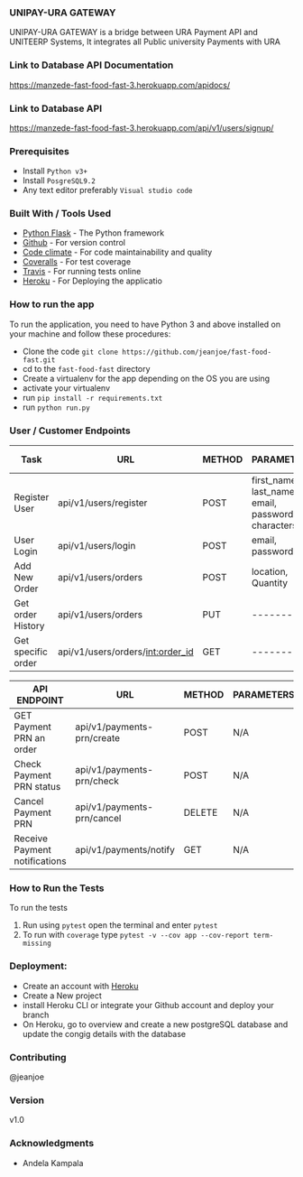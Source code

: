 ### UNIPAY-URA GATEWAY

UNIPAY-URA GATEWAY is a bridge between URA Payment API and UNITEERP Systems, It integrates all Public university Payments with URA

### Link to Database API Documentation

https://manzede-fast-food-fast-3.herokuapp.com/apidocs/

### Link to Database API

https://manzede-fast-food-fast-3.herokuapp.com/api/v1/users/signup/

### Prerequisites

- Install `Python v3+`
- Install `PosgreSQL9.2`
- Any text editor preferably `Visual studio code`

### Built With / Tools Used

- [Python Flask](http://flask.pocoo.org/) - The Python framework
- [Github](https://github.com) - For version control
- [Code climate](https://codeclimate.com) - For code maintainability and quality
- [Coveralls](http://coveralls.io/) - For test coverage
- [Travis](https://travis-ci.com/) - For running tests online
- [Heroku](https://data.heroku.com/) - For Deploying the applicatio

### How to run the app

To run the application, you need to have Python 3 and above installed on your machine and follow these procedures:

- Clone the code `git clone https://github.com/jeanjoe/fast-food-fast.git`
- cd to the `fast-food-fast` directory
- Create a virtualenv for the app depending on the OS you are using
- activate your virtualenv
- run `pip install -r requirements.txt`
- run `python run.py`

### User / Customer Endpoints

| Task               | URL                                | METHOD | PARAMETERS                                              | AUTH REQUIRED |
| ------------------ | ---------------------------------- | ------ | ------------------------------------------------------- | ------------- |
| Register User      | api/v1/users/register              | POST   | first_name, last_name, email, password (> 5 characters) | NO            |
| User Login         | api/v1/users/login                 | POST   | email, password                                         | NO            |
| Add New Order      | api/v1/users/orders                | POST   | location, Quantity                                      | YES           |
| Get order History  | api/v1/users/orders                | PUT    | ---------                                               | YES           |
| Get specific order | api/v1/users/orders/<int:order_id> | GET    | -------                                                 | YES           |

| API ENDPOINT                  | URL                        | METHOD | PARAMETERS |
| ----------------------------- | -------------------------- | ------ | ---------- |
| GET Payment PRN an order      | api/v1/payments-prn/create | POST   | N/A        |
| Check Payment PRN status      | api/v1/payments-prn/check  | POST   | N/A        |
| Cancel Payment PRN            | api/v1/payments-prn/cancel | DELETE | N/A        |
| Receive Payment notifications | api/v1/payments/notify     | GET    | N/A        |

### How to Run the Tests

To run the tests

1. Run using `pytest` open the terminal and enter `pytest`
2. To run with `coverage` type `pytest -v --cov app --cov-report term-missing`

### Deployment:

- Create an account with [Heroku](https://data.heroku.com/)
- Create a New project
- install Heroku CLI or integrate your Github account and deploy your branch
- On Heroku, go to overview and create a new postgreSQL database and update the congig details with the database

### Contributing

@jeanjoe

### Version

v1.0

### Acknowledgments

- Andela Kampala

